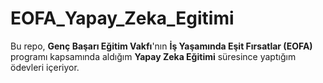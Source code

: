 # EOFA_Yapay_Zeka_Egitimi

 Bu repo, **Genç Başarı Eğitim Vakfı**'nın **İş Yaşamında Eşit Fırsatlar (EOFA)** programı kapsamında aldığım **Yapay Zeka Eğitimi** süresince yaptığım ödevleri  içeriyor.

